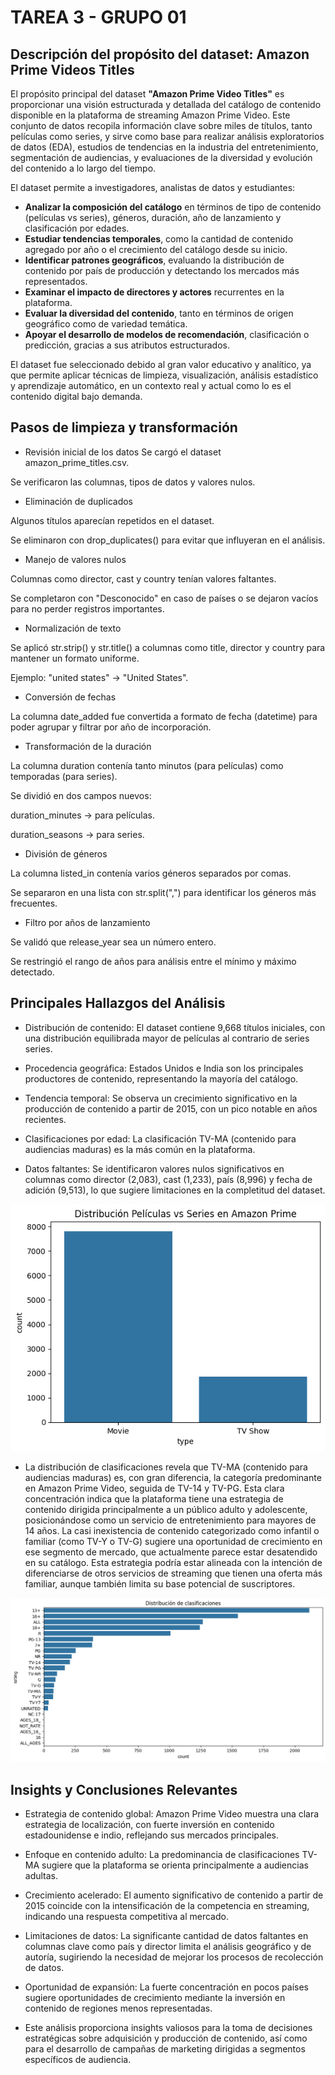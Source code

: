 # TAREA 3 - GRUPO 01 

##  Descripción del propósito del dataset: Amazon Prime Videos Titles

El propósito principal del dataset **"Amazon Prime Video Titles"** es proporcionar una visión estructurada y detallada del catálogo de contenido disponible en la plataforma de streaming Amazon Prime Video. Este conjunto de datos recopila información clave sobre miles de títulos, tanto películas como series, y sirve como base para realizar análisis exploratorios de datos (EDA), estudios de tendencias en la industria del entretenimiento, segmentación de audiencias, y evaluaciones de la diversidad y evolución del contenido a lo largo del tiempo.

El dataset permite a investigadores, analistas de datos y estudiantes:

- **Analizar la composición del catálogo** en términos de tipo de contenido (películas vs series), géneros, duración, año de lanzamiento y clasificación por edades.
- **Estudiar tendencias temporales**, como la cantidad de contenido agregado por año o el crecimiento del catálogo desde su inicio.
- **Identificar patrones geográficos**, evaluando la distribución de contenido por país de producción y detectando los mercados más representados.
- **Examinar el impacto de directores y actores** recurrentes en la plataforma.
- **Evaluar la diversidad del contenido**, tanto en términos de origen geográfico como de variedad temática.
- **Apoyar el desarrollo de modelos de recomendación**, clasificación o predicción, gracias a sus atributos estructurados.

El dataset fue seleccionado debido al gran valor educativo y analítico, ya que permite aplicar técnicas de limpieza, visualización, análisis estadístico y aprendizaje automático, en un contexto real y actual como lo es el contenido digital bajo demanda.

## Pasos de limpieza y transformación 

* Revisión inicial de los datos
Se cargó el dataset amazon_prime_titles.csv.

Se verificaron las columnas, tipos de datos y valores nulos.

* Eliminación de duplicados

Algunos títulos aparecían repetidos en el dataset.

Se eliminaron con drop_duplicates() para evitar que influyeran en el análisis.

* Manejo de valores nulos

Columnas como director, cast y country tenían valores faltantes.

Se completaron con "Desconocido" en caso de países o se dejaron vacíos para no perder registros importantes.

* Normalización de texto

Se aplicó str.strip() y str.title() a columnas como title, director y country para mantener un formato uniforme.

Ejemplo: "united states" → "United States".

* Conversión de fechas

La columna date_added fue convertida a formato de fecha (datetime) para poder agrupar y filtrar por año de incorporación.

* Transformación de la duración

La columna duration contenía tanto minutos (para películas) como temporadas (para series).

Se dividió en dos campos nuevos:

duration_minutes → para películas.

duration_seasons → para series.

* División de géneros

La columna listed_in contenía varios géneros separados por comas.

Se separaron en una lista con str.split(",") para identificar los géneros más frecuentes.

* Filtro por años de lanzamiento

Se validó que release_year sea un número entero.

Se restringió el rango de años para análisis entre el mínimo y máximo detectado.

## Principales Hallazgos del Análisis

* Distribución de contenido: El dataset contiene 9,668 títulos iniciales, con una distribución equilibrada mayor de películas al contrario de series series.

* Procedencia geográfica: Estados Unidos e India son los principales productores de contenido, representando la mayoría del catálogo.

* Tendencia temporal: Se observa un crecimiento significativo en la producción de contenido a partir de 2015, con un pico notable en años recientes.

* Clasificaciones por edad: La clasificación TV-MA (contenido para audiencias maduras) es la más común en la plataforma.

* Datos faltantes: Se identificaron valores nulos significativos en columnas como director (2,083), cast (1,233), país (8,996) y fecha de adición (9,513), lo que sugiere limitaciones en la completitud del dataset.

![alt text](image.png)


* La distribución de clasificaciones revela que TV-MA (contenido para audiencias maduras) es, con gran diferencia, la categoría predominante en Amazon Prime Video, seguida de TV-14 y TV-PG. Esta clara concentración indica que la plataforma tiene una estrategia de contenido dirigida principalmente a un público adulto y adolescente, posicionándose como un servicio de entretenimiento para mayores de 14 años. La casi inexistencia de contenido categorizado como infantil o familiar (como TV-Y o TV-G) sugiere una oportunidad de crecimiento en ese segmento de mercado, que actualmente parece estar desatendido en su catálogo. Esta estrategia podría estar alineada con la intención de diferenciarse de otros servicios de streaming que tienen una oferta más familiar, aunque también limita su base potencial de suscriptores.

![alt text](image-1.png)


## Insights y Conclusiones Relevantes
* Estrategia de contenido global: Amazon Prime Video muestra una clara estrategia de localización, con fuerte inversión en contenido estadounidense e indio, reflejando sus mercados principales.

* Enfoque en contenido adulto: La predominancia de clasificaciones TV-MA sugiere que la plataforma se orienta principalmente a audiencias adultas.

* Crecimiento acelerado: El aumento significativo de contenido a partir de 2015 coincide con la intensificación de la competencia en streaming, indicando una respuesta competitiva al mercado.

* Limitaciones de datos: La significante cantidad de datos faltantes en columnas clave como país y director limita el análisis geográfico y de autoría, sugiriendo la necesidad de mejorar los procesos de recolección de datos.

* Oportunidad de expansión: La fuerte concentración en pocos países sugiere oportunidades de crecimiento mediante la inversión en contenido de regiones menos representadas.

* Este análisis proporciona insights valiosos para la toma de decisiones estratégicas sobre adquisición y producción de contenido, así como para el desarrollo de campañas de marketing dirigidas a segmentos específicos de audiencia.





